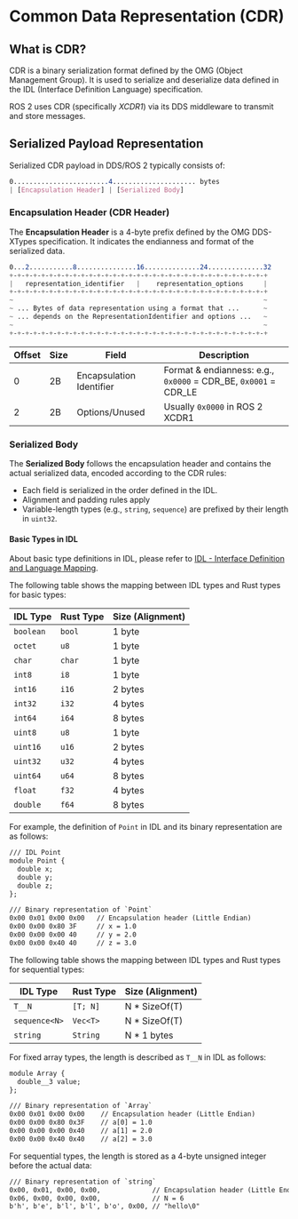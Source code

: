 # Common Data Representation (CDR)

## What is CDR?

CDR is a binary serialization format defined by the OMG (Object Management Group). It is used to serialize and deserialize data defined in the IDL (Interface Definition Language) specification.

ROS 2 uses CDR (specifically _XCDR1_) via its DDS middleware to transmit and store messages.

## Serialized Payload Representation

Serialized CDR payload in DDS/ROS 2 typically consists of:

```css
0........................4..................... bytes
| [Encapsulation Header] | [Serialized Body]
```

### Encapsulation Header (CDR Header)

The **Encapsulation Header** is a 4-byte prefix defined by the OMG DDS-XTypes specification.
It indicates the endianness and format of the serialized data.

```css
0...2...........8...............16..............24..............32
+-+-+-+-+-+-+-+-+-+-+-+-+-+-+-+-+-+-+-+-+-+-+-+-+-+-+-+-+-+-+-+-+
|   representation_identifier   |    representation_options     |
+-+-+-+-+-+-+-+-+-+-+-+-+-+-+-+-+-+-+-+-+-+-+-+-+-+-+-+-+-+-+-+-+
~                                                               ~
~ ... Bytes of data representation using a format that ...      ~
~ ... depends on the RepresentationIdentifier and options ...   ~
~                                                               ~
+-+-+-+-+-+-+-+-+-+-+-+-+-+-+-+-+-+-+-+-+-+-+-+-+-+-+-+-+-+-+-+-+
```

| Offset | Size | Field                    | Description                                                     |
| ------ | ---- | ------------------------ | --------------------------------------------------------------- |
| 0      | 2B   | Encapsulation Identifier | Format & endianness: e.g., `0x0000` = CDR_BE, `0x0001` = CDR_LE |
| 2      | 2B   | Options/Unused           | Usually `0x0000` in ROS 2 XCDR1                                 |

### Serialized Body

The **Serialized Body** follows the encapsulation header and contains the actual serialized data, encoded according to the CDR rules:

- Each field is serialized in the order defined in the IDL.
- Alignment and padding rules apply
- Variable-length types (e.g., `string`, `sequence`) are prefixed by their length in `uint32`.

#### Basic Types in IDL

About basic type definitions in IDL, please refer to [IDL - Interface Definition and Language Mapping](https://design.ros2.org/articles/idl_interface_definition.html).

The following table shows the mapping between IDL types and Rust types for basic types:

| IDL Type  | Rust Type | Size (Alignment) |
| --------- | --------- | ---------------- |
| `boolean` | `bool`    | 1 byte           |
| `octet`   | `u8`      | 1 byte           |
| `char`    | `char`    | 1 byte           |
| `int8`    | `i8`      | 1 byte           |
| `int16`   | `i16`     | 2 bytes          |
| `int32`   | `i32`     | 4 bytes          |
| `int64`   | `i64`     | 8 bytes          |
| `uint8`   | `u8`      | 1 byte           |
| `uint16`  | `u16`     | 2 bytes          |
| `uint32`  | `u32`     | 4 bytes          |
| `uint64`  | `u64`     | 8 bytes          |
| `float`   | `f32`     | 4 bytes          |
| `double`  | `f64`     | 8 bytes          |

For example, the definition of `Point` in IDL and its binary representation are as follows:

```txt
/// IDL Point
module Point {
  double x;
  double y;
  double z;
};

/// Binary representation of `Point`
0x00 0x01 0x00 0x00   // Encapsulation header (Little Endian)
0x00 0x00 0x80 3F     // x = 1.0
0x00 0x00 0x00 40     // y = 2.0
0x00 0x00 0x40 40     // z = 3.0
```

The following table shows the mapping between IDL types and Rust types for sequential types:

| IDL Type      | Rust Type | Size (Alignment) |
| ------------- | --------- | ---------------- |
| `T__N`        | `[T; N]`  | N \* SizeOf(T)   |
| `sequence<N>` | `Vec<T>`  | N \* SizeOf(T)   |
| `string`      | `String`  | N \* 1 bytes     |

For fixed array types, the length is described as `T__N` in IDL as follows:

```txt
module Array {
  double__3 value;
};

/// Binary representation of `Array`
0x00 0x01 0x00 0x00    // Encapsulation header (Little Endian)
0x00 0x00 0x80 0x3F    // a[0] = 1.0
0x00 0x00 0x00 0x40    // a[1] = 2.0
0x00 0x00 0x40 0x40    // a[2] = 3.0
```

For sequential types, the length is stored as a 4-byte unsigned integer before the actual data:

```txt
/// Binary representation of `string`
0x00, 0x01, 0x00, 0x00,             // Encapsulation header (Little Endian)
0x06, 0x00, 0x00, 0x00,             // N = 6
b'h', b'e', b'l', b'l', b'o', 0x00, // "hello\0"
```
